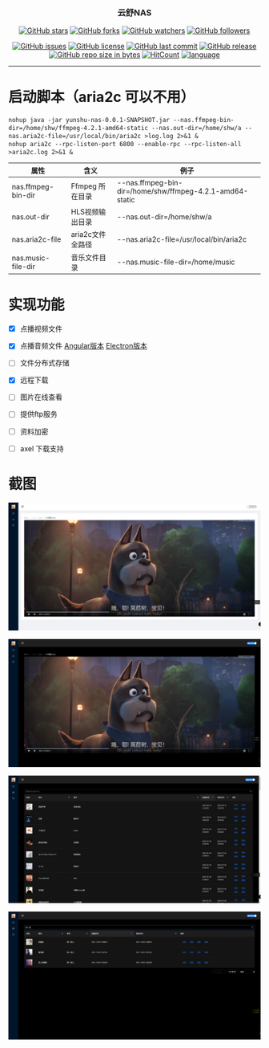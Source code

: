 <h3 align="center">云舒NAS</h3>
<div align="center">

[![GitHub stars](https://img.shields.io/github/stars/itning/yunshu-nas.svg?style=social&label=Stars)](https://github.com/itning/yunshu-nas/stargazers)
[![GitHub forks](https://img.shields.io/github/forks/itning/yunshu-nas.svg?style=social&label=Fork)](https://github.com/itning/yunshu-nas/network/members)
[![GitHub watchers](https://img.shields.io/github/watchers/itning/yunshu-nas.svg?style=social&label=Watch)](https://github.com/itning/yunshu-nas/watchers)
[![GitHub followers](https://img.shields.io/github/followers/itning.svg?style=social&label=Follow)](https://github.com/itning?tab=followers)


</div>

<div align="center">

[![GitHub issues](https://img.shields.io/github/issues/itning/yunshu-nas.svg)](https://github.com/itning/yunshu-nas/issues)
[![GitHub license](https://img.shields.io/github/license/itning/yunshu-nas.svg)](https://github.com/itning/yunshu-nas/blob/master/LICENSE)
[![GitHub last commit](https://img.shields.io/github/last-commit/itning/yunshu-nas.svg)](https://github.com/itning/yunshu-nas/commits)
[![GitHub release](https://img.shields.io/github/release/itning/yunshu-nas.svg)](https://github.com/itning/yunshu-nas/releases)
[![GitHub repo size in bytes](https://img.shields.io/github/repo-size/itning/yunshu-nas.svg)](https://github.com/itning/yunshu-nas)
[![HitCount](http://hits.dwyl.io/itning/yunshu-nas.svg)](http://hits.dwyl.io/itning/yunshu-nas)
[![language](https://img.shields.io/badge/language-JAVA-green.svg)](https://github.com/itning/yunshu-nas)

</div>

---

# 启动脚本（aria2c 可以不用）
```shell script
nohup java -jar yunshu-nas-0.0.1-SNAPSHOT.jar --nas.ffmpeg-bin-dir=/home/shw/ffmpeg-4.2.1-amd64-static --nas.out-dir=/home/shw/a --nas.aria2c-file=/usr/local/bin/aria2c >log.log 2>&1 &
nohup aria2c --rpc-listen-port 6800 --enable-rpc --rpc-listen-all >aria2c.log 2>&1 &
```
| 属性               | 含义             | 例子                                                     |
| ------------------ | ---------------- | -------------------------------------------------------- |
| nas.ffmpeg-bin-dir | Ffmpeg 所在目录  | --nas.ffmpeg-bin-dir=/home/shw/ffmpeg-4.2.1-amd64-static |
| nas.out-dir        | HLS视频输出目录  | --nas.out-dir=/home/shw/a                                |
| nas.aria2c-file    | aria2c文件全路径 | --nas.aria2c-file=/usr/local/bin/aria2c                  |
| nas.music-file-dir | 音乐文件目录 | --nas.music-file-dir=/home/music           |

# 实现功能
- [X] 点播视频文件

- [X] 点播音频文件 [Angular版本](https://github.com/itning/YunShuMusicClient) [Electron版本](https://github.com/itning/YunShuMusicClientElectron)

- [ ] 文件分布式存储

- [X] 远程下载

- [ ] 图片在线查看

- [ ] 提供ftp服务

- [ ] 资料加密

- [ ] axel 下载支持

# 截图

![](https://raw.githubusercontent.com/itning/yunshu-nas/master/pic/a.png)

![](https://raw.githubusercontent.com/itning/yunshu-nas/master/pic/b.png)

![](https://raw.githubusercontent.com/itning/yunshu-nas/master/pic/c.png)

![](https://raw.githubusercontent.com/itning/yunshu-nas/master/pic/d.png)
